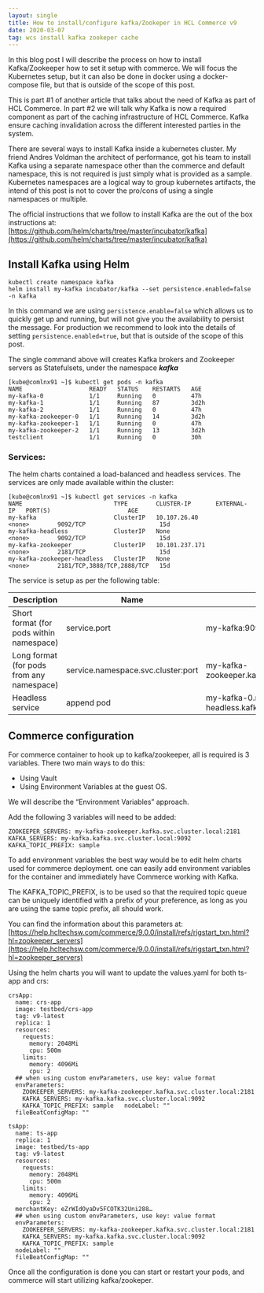 ```yaml
---
layout: single
title: How to install/configure kafka/Zookeper in HCL Commerce v9
date: 2020-03-07
tag: wcs install kafka zookeper cache
---
```


 In this blog post I will describe the process on how to install Kafka/Zookeeper how to set it setup with commerce. We will focus the Kubernetes setup, but it can also be done in docker using a docker-compose file, but that is outside of the scope of this post.  

This is part #1 of another article that talks about the need of Kafka as part of HCL Commerce. In part #2 we will talk why Kafka is now a required component as part of the caching infrastructure of HCL Commerce. Kafka ensure caching invalidation across the different interested parties in the system.

There are several ways to install Kafka inside a kubernetes cluster. My friend  Andres Voldman the architect of performance, got his team to install Kafka using a separate namespace other than the commerce and default namespace, this is not required is just simply what is provided as a sample. Kubernetes namespaces are a logical way to group kubernetes artifacts, the intend of this post is not to cover the pro/cons of using a single namespaces or multiple.

The official instructions that we follow to install Kafka are the out of the box instructions at: [https://github.com/helm/charts/tree/master/incubator/kafka](https://github.com/helm/charts/tree/master/incubator/kafka)

## Install Kafka using Helm

```
kubectl create namespace kafka
helm install my-kafka incubator/kafka --set persistence.enabled=false -n kafka
```

In this command we are using `persistence.enable=false` which allows us to quickly get up and running, but will not give you the availability to persist the message. For production we recommend to look into the details of setting `persistence.enabled=true`, but that is outside of the scope of this post.

The single command above will creates Kafka brokers and Zookeeper servers as Statefulsets, under the namespace ***kafka***

```
[kube@comlnx91 ~]$ kubectl get pods -n kafka
NAME                   READY   STATUS    RESTARTS   AGE
my-kafka-0             1/1     Running   0          47h
my-kafka-1             1/1     Running   87         3d2h
my-kafka-2             1/1     Running   0          47h
my-kafka-zookeeper-0   1/1     Running   14         3d2h
my-kafka-zookeeper-1   1/1     Running   0          47h
my-kafka-zookeeper-2   1/1     Running   13         3d2h
testclient             1/1     Running   0          30h
```

### Services:

The helm charts contained a load-balanced and headless services. The services are only made available within the cluster:

```
[kube@comlnx91 ~]$ kubectl get services -n kafka
NAME                          TYPE        CLUSTER-IP       EXTERNAL-IP   PORT(S)                      AGE
my-kafka                      ClusterIP   10.107.26.40     <none>        9092/TCP                     15d
my-kafka-headless             ClusterIP   None             <none>        9092/TCP                     15d
my-kafka-zookeeper            ClusterIP   10.101.237.171   <none>        2181/TCP                     15d
my-kafka-zookeeper-headless   ClusterIP   None             <none>        2181/TCP,3888/TCP,2888/TCP   15d
```

The service is setup as per the following table:

| Description | Name |  Value |
| - | - | - |
| Short format (for pods within namespace) | service.port |  my-kafka:9092 |
| Long format (for pods from any namespace) | service.namespace.svc.cluster:port | my-kafka-zookeeper.kafka.svc.cluster.local:2181 |
| Headless service | append pod | my-kafka-0.my-kafka-headless.kafka.svc.cluster | 

## Commerce configuration

For commerce container to hook up to kafka/zookeeper, all is required is 3 variables. There two main ways to do this:
- Using Vault
- Using Environment Variables at the guest OS.

We will describe the “Environment Variables” approach.

Add the following 3 variables will need to be added:
```
ZOOKEEPER_SERVERS: my-kafka-zookeeper.kafka.svc.cluster.local:2181
KAFKA_SERVERS: my-kafka.kafka.svc.cluster.local:9092
KAFKA_TOPIC_PREFIX: sample
```

To add environment variables the best way would be to edit helm charts used for commerce deployment. one can easily add environment variables for the container and immediately have Commerce working with Kafka.

The KAFKA_TOPIC_PREFIX, is to be used so that the required topic queue can be uniquely identified with a prefix of your preference, as long as you are using the same topic prefix, all should work.

You can find the information about this parameters at: [https://help.hcltechsw.com/commerce/9.0.0/install/refs/rigstart_txn.html?hl=zookeeper_servers](https://help.hcltechsw.com/commerce/9.0.0/install/refs/rigstart_txn.html?hl=zookeeper_servers)

Using the helm charts you will want to update the values.yaml for both ts-app and crs:
```
crsApp:
  name: crs-app
  image: testbed/crs-app
  tag: v9-latest
  replica: 1
  resources:
    requests:
      memory: 2048Mi
      cpu: 500m
    limits:
      memory: 4096Mi
      cpu: 2
  ## when using custom envParameters, use key: value format
  envParameters:
    ZOOKEEPER_SERVERS: my-kafka-zookeeper.kafka.svc.cluster.local:2181
    KAFKA_SERVERS: my-kafka.kafka.svc.cluster.local:9092
    KAFKA_TOPIC_PREFIX: sample   nodeLabel: ""
  fileBeatConfigMap: ""
```
```
tsApp:
  name: ts-app
  replica: 1
  image: testbed/ts-app
  tag: v9-latest
  resources:
    requests:
      memory: 2048Mi
      cpu: 500m
    limits:
      memory: 4096Mi
      cpu: 2
  merchantKey: eZrWIdOyaDv5FCOTK32Uni288…
  ## when using custom envParameters, use key: value format
  envParameters:
    ZOOKEEPER_SERVERS: my-kafka-zookeeper.kafka.svc.cluster.local:2181
    KAFKA_SERVERS: my-kafka.kafka.svc.cluster.local:9092
    KAFKA_TOPIC_PREFIX: sample
  nodeLabel: ""
  fileBeatConfigMap: ""
```

Once all the configuration is done you can start or restart your pods, and commerce will start utilizing kafka/zookeper.
